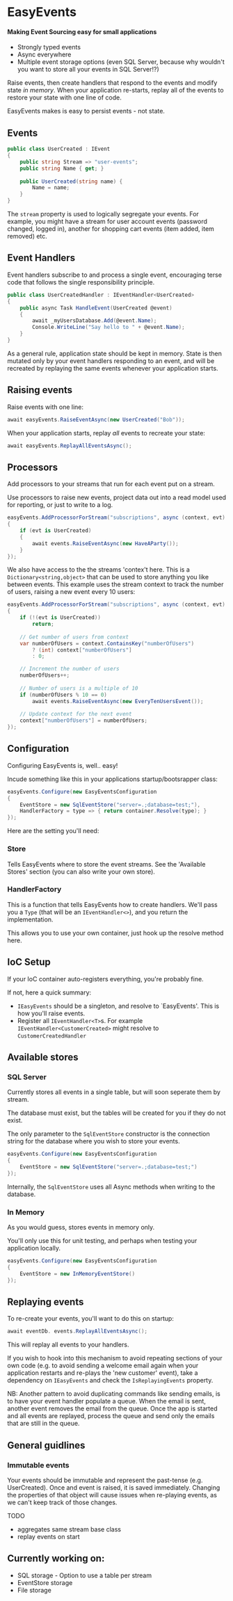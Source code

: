 # EasyEvents

#### Making Event Sourcing easy for small applications

- Strongly typed events
- Async everywhere
- Multiple event storage options (even SQL Server, because why wouldn't you want to store all your events in SQL Server!?)

Raise events, then create handlers that respond to the events and modify state _in memory_. 
When your application re-starts, replay all of the events to restore your state with one line of code.

EasyEvents makes is easy to persist events - not state. 

## Events

```csharp
public class UserCreated : IEvent
{
    public string Stream => "user-events";
    public string Name { get; }
    
    public UserCreated(string name) {
        Name = name;
    }
}
```

The `stream` property is used to logically segregate your events. For example, you might have a stream for user account events (password changed, logged in), another for shopping cart events (item added, item removed) etc.

## Event Handlers

Event handlers subscribe to and process a single event, encouraging terse code that follows the single responsibility principle. 

```csharp
public class UserCreatedHandler : IEventHandler<UserCreated>
{
    public async Task HandleEvent(UserCreated @event)
    {
        await _myUsersDatabase.Add(@event.Name);
        Console.WriteLine("Say hello to " + @event.Name);
    }
}
```

As a general rule, application state should be kept in memory. State is then mutated only by your event handlers responding to an event, and will be recreated by replaying the same events whenever your application starts.

## Raising events

Raise events with one line:

```csharp
await easyEvents.RaiseEventAsync(new UserCreated("Bob"));
```

When your application starts, replay _all_ events to recreate your state:

```csharp
await easyEvents.ReplayAllEventsAsync();
```

## Processors

Add processors to your streams that run for each event put on a stream.

Use processors to raise new events, project data out into a read model used for reporting, or just to write to a log.

```csharp
easyEvents.AddProcessorForStream("subscriptions", async (context, evt) =>
{
    if (evt is UserCreated)
    {
        await events.RaiseEventAsync(new HaveAParty());
    }
});
```

We also have access to the the streams 'contex't here. This is a `Dictionary<string,object>` that can be used to store anything you like between events. This example uses the stream context to track the number of users, raising a new event every 10 users:

```csharp
easyEvents.AddProcessorForStream("subscriptions", async (context, evt) =>
{
    if (!(evt is UserCreated))
        return;
        
    // Get number of users from context
    var numberOfUsers = context.ContainsKey("numberOfUsers")
        ? (int) context["numberOfUsers"]
        : 0;

    // Increment the number of users
    numberOfUsers++;
    
    // Number of users is a multiple of 10
    if (numberOfUsers % 10 == 0)
        await events.RaiseEventAsync(new EveryTenUsersEvent());
        
    // Update context for the next event    
    context["numberOfUsers"] = numberOfUsers;
});
```

## Configuration

Configuring EasyEvents is, well.. easy!

Incude something like this in your applications startup/bootsrapper class:

```csharp
easyEvents.Configure(new EasyEventsConfiguration
{
    EventStore = new SqlEventStore("server=.;database=test;"),
    HandlerFactory = type => { return container.Resolve(type); }
});
```

Here are the setting you'll need:

### Store

Tells EasyEvents where to store the event streams. See the 'Available Stores' section (you can also write your own store).

### HandlerFactory

This is a function that tells EasyEvents how to create handlers. We'll pass you a `Type` (that will be an `IEventHandler<>`), and you return the implementation.

This allows you to use your own container, just hook up the resolve method here.

## IoC Setup

If your IoC container auto-registers everything, you're probably fine.

If not, here a quick summary:

- `IEasyEvents` should be a singleton, and resolve to `EasyEvents'. This is how you'll raise events.
- Register all `IEventHandler<T>`s. For example `IEventHandler<CustomerCreated>` might resolve to `CustomerCreatedHandler`

## Available stores

### SQL Server

Currently stores all events in a single table, but will soon seperate them by stream. 

The database must exist, but the tables will be created for you if they do not exist.

The only parameter to the `SqlEventStore` constructor is the connection string for the database where you wish to store your events.

```csharp
easyEvents.Configure(new EasyEventsConfiguration
{
    EventStore = new SqlEventStore("server=.;database=test;")
});
```

Internally, the `SqlEventStore` uses all Async methods when writing to the database. 

### In Memory

As you would guess, stores events in memory only.

You'll only use this for unit testing, and perhaps when testing your application locally.

```csharp
easyEvents.Configure(new EasyEventsConfiguration
{
    EventStore = new InMemoryEventStore()
});
```


## Replaying events

To re-create your events, you'll want to do this on startup:

```csharp
await eventDb. events.ReplayAllEventsAsync();
```

This will replay all events to your handlers.

If you wish to hook into this mechanism to avoid repeating sections of your own code (e.g. to avoid sending a welcome email again when your application restarts and re-plays the 'new customer' event), take a dependency on `IEasyEvents` and check the `IsReplayingEvents` property.

NB: Another pattern to avoid duplicating commands like sending emails, is to have your event handler populate a queue. When the email is sent, another event removes the email from the queue. Once the app is started and all events are replayed, process the queue and send only the emails that are still in the queue. 

## General guidlines

### Immutable events
Your events should be immutable and represent the past-tense (e.g. UserCreated).
Once and event is raised, it is saved immediately. Changing the properties of that object will cause issues when re-playing events, as we can't keep track of those changes.

TODO
- aggregates same stream base class
- replay events on start

## Currently working on:
- SQL storage - Option to use a table per stream
- EventStore storage
- File storage
